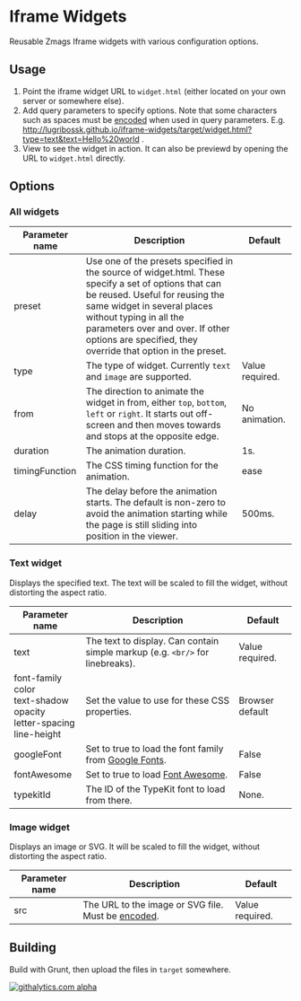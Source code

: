 # Iframe Widgets

Reusable Zmags Iframe widgets with various configuration options.

## Usage

1. Point the iframe widget URL to `widget.html` (either located on your own server or somewhere else).
1. Add query parameters to specify options. Note that some characters such as spaces must be [encoded](http://lugribossk.github.io/iframe-widgets/src/main/resources/encode.html) when used in query parameters. E.g. http://lugribossk.github.io/iframe-widgets/target/widget.html?type=text&text=Hello%20world .
1. View to see the widget in action. It can also be previewd by opening the URL to `widget.html` directly.


## Options

### All widgets
Parameter name|Description|Default
---|---|---
preset|Use one of the presets specified in the source of widget.html. These specify a set of options that can be reused. Useful for reusing the same widget in several places without typing in all the parameters over and over. If other options are specified, they override that option in the preset.
type|The type of widget. Currently `text` and `image` are supported.|Value required.
from|The direction to animate the widget in from, either `top`, `bottom`, `left` or `right`. It starts out off-screen and then moves towards and stops at the opposite edge.|No animation.
duration|The animation duration.|1s.
timingFunction|The CSS timing function for the animation.|ease
delay|The delay before the animation starts. The default is non-zero to avoid the animation starting while the page is still sliding into position in the viewer.|500ms.

### Text widget
Displays the specified text. The text will be scaled to fill the widget, without distorting the aspect ratio.

Parameter name|Description|Default
---|---|---
text|The text to display. Can contain simple markup (e.g. `<br/>` for linebreaks).|Value required.
font-family<br/> color<br/> text-shadow<br/> opacity<br/> letter-spacing<br/> line-height|Set the value to use for these CSS properties.|Browser default
googleFont|Set to true to load the font family from [Google Fonts](https://www.google.com/fonts).|False
fontAwesome|Set to true to load [Font Awesome](http://fortawesome.github.io/Font-Awesome/).|False
typekitId|The ID of the TypeKit font to load from there.|None.

### Image widget
Displays an image or SVG. It will be scaled to fill the widget, without distorting the aspect ratio.

Parameter name|Description|Default
---|---|---
src|The URL to the image or SVG file. Must be [encoded](http://lugribossk.github.io/iframe-widgets/src/main/resources/encode.html). |Value required.

## Building
Build with Grunt, then upload the files in `target` somewhere.

[![githalytics.com alpha](https://cruel-carlota.pagodabox.com/ee572733c662aee473ea4e83442d5ed1 "githalytics.com")](http://githalytics.com/Lugribossk/iframe-widgets)